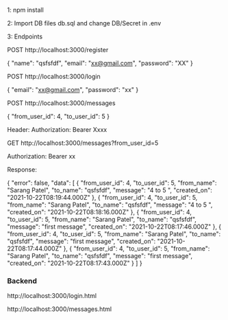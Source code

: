 
1: npm install

2: Import DB files db.sql and change DB/Secret in .env

3: Endpoints


POST http://localhost:3000/register

{
"name": "qsfsfdf",
 "email": "xx@gmail.com",
 "password": "XX"
}

POST http://localhost:3000/login

{
 "email": "xx@gmail.com",
 "password": "xx"
}

POST http://localhost:3000/messages 

{
 "from_user_id": 4,
 "to_user_id": 5
}


Header: Authorization: Bearer Xxxx


GET http://localhost:3000/messages?from_user_id=5

Authorization: Bearer xx

Response:

{
    "error": false,
    "data": [
        {
            "from_user_id": 4,
            "to_user_id": 5,
            "from_name": "Sarang Patel",
            "to_name": "qsfsfdf",
            "message": "4 to 5 ",
            "created_on": "2021-10-22T08:19:44.000Z"
        },
        {
            "from_user_id": 4,
            "to_user_id": 5,
            "from_name": "Sarang Patel",
            "to_name": "qsfsfdf",
            "message": "4 to 5 ",
            "created_on": "2021-10-22T08:18:16.000Z"
        },
        {
            "from_user_id": 4,
            "to_user_id": 5,
            "from_name": "Sarang Patel",
            "to_name": "qsfsfdf",
            "message": "first message",
            "created_on": "2021-10-22T08:17:46.000Z"
        },
        {
            "from_user_id": 4,
            "to_user_id": 5,
            "from_name": "Sarang Patel",
            "to_name": "qsfsfdf",
            "message": "first message",
            "created_on": "2021-10-22T08:17:44.000Z"
        },
        {
            "from_user_id": 4,
            "to_user_id": 5,
            "from_name": "Sarang Patel",
            "to_name": "qsfsfdf",
            "message": "first message",
            "created_on": "2021-10-22T08:17:43.000Z"
        }
    ]
}

### Backend

http://localhost:3000/login.html

http://localhost:3000/messages.html


